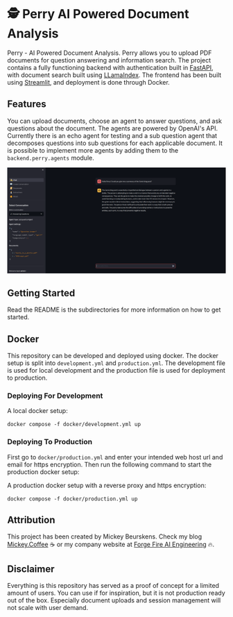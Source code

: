 # 🕵 Perry AI Powered Document Analysis
Perry - AI Powered Document Analysis.
Perry allows you to upload PDF documents for question answering and information search.
The project contains a fully functioning backend with authentication built in [FastAPI](https://fastapi.tiangolo.com/), with document search built using [LLamaIndex](https://github.com/run-llama/llama_index). 
The frontend has been built using [Streamlit](https://github.com/streamlit/streamlit), and deployment is done through Docker.

## Features
You can upload documents, choose an agent to answer questions, and ask questions about the document. The agents are powered by OpenAI's API. Currently there is an echo agent for testing and a sub question agent that decomposes questions into sub questions for each applicable document. It is possible to implement more agents by adding them to the `backend.perry.agents` module.

![Perry Demo](/images/perry.png)


## Getting Started
Read the README is the subdirectories for more information on how to get started.

## Docker
This repository can be developed and deployed using docker. The docker setup is split into `development.yml` and `production.yml`. The development file is used for local development and the production file is used for deployment to production.

### Deploying For Development
A local docker setup:
```
docker compose -f docker/development.yml up
```

### Deploying To Production
First go to `docker/production.yml` and enter your intended web host url and email for https encryption. Then run the following command to start the production docker setup:

A production docker setup with a reverse proxy and https encryption:
```
docker compose -f docker/production.yml up
```

## Attribution
This project has been created by Mickey Beurskens. Check my blog [Mickey.Coffee](https://mickey.coffee) ☕ or my company website at [Forge Fire AI Engineering](https://forgefire.dev/) 🔥.


## Disclaimer
Everything is this repository has served as a proof of concept for a limited amount of users. You can use if for inspiration, but it is not production ready out of the box. Especially document uploads and session management will not scale with user demand. 